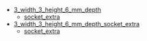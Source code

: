 * [3_width_3_height_6_mm_depth](3_width_3_height_6_mm_depth)
  * [socket_extra](3_width_3_height_6_mm_depth/socket_extra)
* [3_width_3_height_6_mm_depth_socket_extra](3_width_3_height_6_mm_depth_socket_extra)
  * [socket_extra](3_width_3_height_6_mm_depth_socket_extra/socket_extra)
